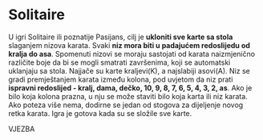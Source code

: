 # Solitaire

U igri Solitaire ili poznatije Pasijans, cilj je **ukloniti sve karte sa stola** slaganjem nizova karata. Svaki **niz mora biti u padajućem redoslijedu od kralja do asa**. Spomenuti nizovi se moraju sastojati od karata naizmjenično različite boje da bi se mogli smatrati završenima, koji se automatski uklanjaju sa stola. Najjače su karte kraljevi(K), a najslabiji asovi(A). Niz se gradi premještanjem karata između kolona, pod uvjetom da niz prati **ispravni redoslijed - kralj, dama, dečko, 10, 9, 8, 7, 6, 5, 4, 3, 2, as**. Ako je bilo koja kolona prazna, u nju se može staviti bilo koja karta ili niz karata. Ako poteza više nema, dodirne se jedan od stogova za dijeljenje novog retka karata.
Igra je gotova kada su se složile sve karte.

VJEZBA
